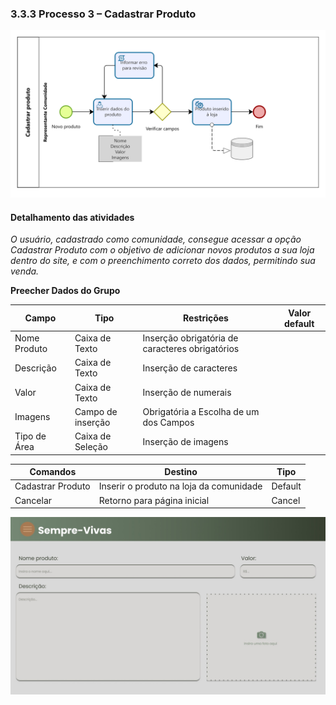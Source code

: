 ### 3.3.3 Processo 3 – Cadastrar Produto



![Exemplo de um Modelo BPMN do PROCESSO 3](docs/processos/imagens/CadastrarProdutoS2.png)

#### Detalhamento das atividades

_O usuário, cadastrado como comunidade, consegue acessar a opção Cadastrar Produto com o objetivo de adicionar novos produtos a sua loja dentro do site, e com o preenchimento correto dos dados, permitindo sua venda._


**Preecher Dados do Grupo**

| **Campo**       | **Tipo**         | **Restrições** | **Valor default** |
| ---             | ---              | ---            | ---               |
| Nome Produto | Caixa de Texto | Inserção obrigatória de caracteres obrigatórios |                   |
| Descrição | Caixa de Texto | Inserção de caracteres |                |
| Valor | Caixa de Texto  | Inserção de numerais  |           |
| Imagens | Campo de inserção  | Obrigatória a Escolha de um dos Campos |           |
| Tipo de Área | Caixa de Seleção  | Inserção de imagens  |           |


| **Comandos**         |  **Destino**                   | **Tipo** |
| ---                  | ---                            | ---               |
| Cadastrar Produto | Inserir o produto na loja da comunidade  | Default |
| Cancelar | Retorno para página inicial | Cancel |

![Exemplo de tela para o Processo 3](docs/processos/imagens/CadastroProduto.jpeg)
